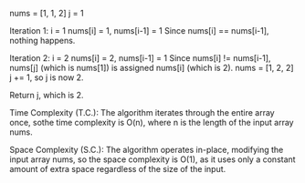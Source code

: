 nums = [1, 1, 2]
j = 1

Iteration 1:
i = 1
nums[i] = 1, nums[i-1] = 1
Since nums[i] == nums[i-1], nothing happens.

Iteration 2:
i = 2
nums[i] = 2, nums[i-1] = 1
Since nums[i] != nums[i-1], nums[j] (which is nums[1]) is assigned nums[i] (which is 2).
nums = [1, 2, 2]
j += 1, so j is now 2.

Return j, which is 2.

Time Complexity (T.C.): The algorithm iterates through the entire array once, 
sothe time complexity is O(n), where n is the length of the input array nums.

Space Complexity (S.C.): The algorithm operates in-place, modifying the input array nums, so the space complexity is O(1), as it uses only a constant amount of extra space regardless of the size of the input.